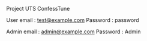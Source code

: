 Project UTS ConfessTune

User
email     : test@example.com
Password  : password

Admin
email     : admin@example.com
Password  : Admin
